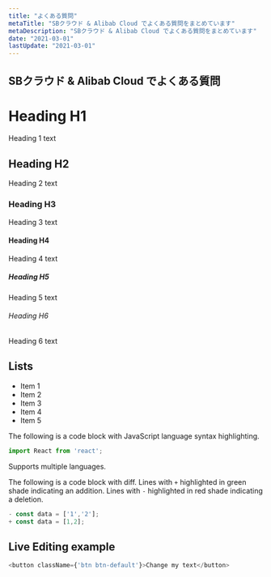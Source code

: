 ```yaml
---
title: "よくある質問"
metaTitle: "SBクラウド & Alibab Cloud でよくある質問をまとめています"
metaDescription: "SBクラウド & Alibab Cloud でよくある質問をまとめています"
date: "2021-03-01"
lastUpdate: "2021-03-01"
---
```


## SBクラウド & Alibab Cloud でよくある質問


# Heading H1
Heading 1 text

## Heading H2
Heading 2 text

### Heading H3
Heading 3 text

#### Heading H4
Heading 4 text

##### Heading H5
Heading 5 text

###### Heading H6
Heading 6 text

## Lists
- Item 1
- Item 2
- Item 3
- Item 4
- Item 5


The following is a code block with JavaScript language syntax highlighting.

```javascript
import React from 'react';
```

Supports multiple languages.

The following is a code block with diff. Lines with `+` highlighted in green shade indicating an addition. Lines with `-` highlighted in red shade indicating a deletion.

```javascript
- const data = ['1','2'];
+ const data = [1,2];
```

## Live Editing example

```javascript react-live=true
<button className={'btn btn-default'}>Change my text</button>
```



